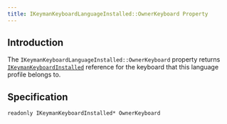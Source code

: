 ```yaml
---
title: IKeymanKeyboardLanguageInstalled::OwnerKeyboard Property
---
```


## Introduction

The `IKeymanKeyboardLanguageInstalled::OwnerKeyboard` property returns
[`IKeymanKeyboardInstalled`](../IKeymanKeyboardInstalled) reference for
the keyboard that this language profile belongs to.

## Specification

``` clike
readonly IKeymanKeyboardInstalled* OwnerKeyboard
```
